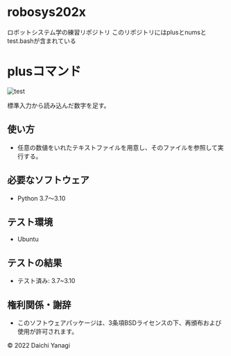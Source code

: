 # robosys202x
ロボットシステム学の練習リポジトリ
このリポジトリにはplusとnumsとtest.bashが含まれている

# plusコマンド
![test](https://github.com/Yanagi1301/robosys202x/actions/workflows/test.yml/badge.svg)

標準入力から読み込んだ数字を足す。

## 使い方
* 任意の数値をいれたテキストファイルを用意し、そのファイルを参照して実行する。

## 必要なソフトウェア
* Python 3.7～3.10

## テスト環境
* Ubuntu

## テストの結果
* テスト済み: 3.7~3.10

## 権利関係・謝辞
* このソフトウェアパッケージは、3条項BSDライセンスの下、再頒布および使用が許可されます。

© 2022 Daichi Yanagi
